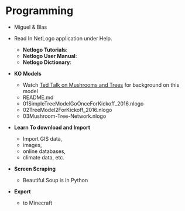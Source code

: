 # Programming

* Miguel & Blas

* Read In NetLogo application under Help.

  * __Netlogo Tutorials__:
  * __Netlogo User Manual__:
  * __Netlogo Dictionary__:

* __KO Models__
  * Watch [Ted Talk on Mushrooms and Trees](https://www.ted.com/talks/suzanne_simard_how_trees_talk_to_each_other?language=en) for background on this model
  * README.md
  * 01SimpleTreeModelGoOnceForKickoff_2016.nlogo
  * 02TreeModel2ForKickoff_2016.nlogo
  * 03Mushroom-Tree-Network.nlogo

* __Learn To download and Import__
  * Import GIS data,
  * images,
  * online databases,
  * climate data, etc.

* __Screen Scraping__
  * Beautiful Soup is in Python

* __Export__
  * to Minecraft
